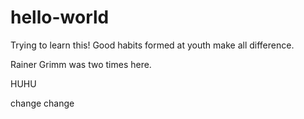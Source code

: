 # hello-world
Trying to learn this!
Good habits formed at youth make all difference.

Rainer Grimm was two times here.

HUHU

change change
